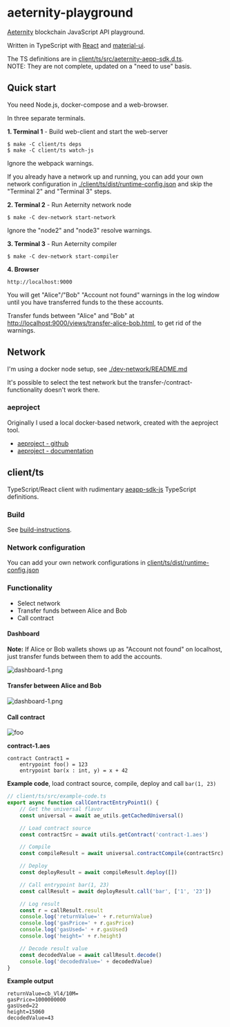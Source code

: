 # aeternity-playground
[Aeternity](https://aeternity.com/) blockchain JavaScript API playground.

Written in TypeScript with [React](https://reactjs.org/) and [material-ui](https://material-ui.com/).


The TS definitions are in [client/ts/src/aeternity-aepp-sdk.d.ts](client/ts/src/aeternity-aepp-sdk.d.ts). <br>NOTE: They are not complete, updated on a "need to use" basis.



## Quick start

You need Node.js, docker-compose and a web-browser.

In three separate terminals.

**1. Terminal 1** - Build web-client and start the web-server
```
$ make -C client/ts deps 
$ make -C client/ts watch-js
```

Ignore the webpack warnings.

If you already have a network up and running, you can add your own network configuration in [./client/ts/dist/runtime-config.json](./client/ts/dist/runtime-config.json) and skip the "Terminal 2" and "Terminal 3" steps.


**2. Terminal 2** - Run Aeternity network node
```
$ make -C dev-network start-network 
```

Ignore the "node2" and "node3" resolve warnings.

**3. Terminal 3** - Run Aeternity compiler
```
$ make -C dev-network start-compiler
```

**4. Browser**

```http://localhost:9000```

You will get "Alice"/"Bob" "Account not found" warnings in the log window until you have transferred funds to the these accounts.

Transfer funds between "Alice" and "Bob" at [http://localhost:9000/views/transfer-alice-bob.html](http://localhost:9000/views/transfer-alice-bob.html), to get rid of the warnings.

## Network

I'm using a docker node setup, see [./dev-network/README.md](./dev-network/README.md)

It's possible to select the test network but the transfer-/contract-functionality doesn't work there.

### aeproject
Originally I used a local docker-based network, created with the aeproject tool.

- [aeproject - github](https://github.com/aeternity/aepp-aeproject-js)
- [aeproject - documentation](https://aeproject.gitbook.io/aeproject/)


## client/ts

TypeScript/React client with rudimentary [aeapp-sdk-js](https://github.com/aeternity/aepp-sdk-js) TypeScript definitions.

### Build

See [build-instructions](./client/ts/README.md).

### Network configuration

You can add your own network configurations in [client/ts/dist/runtime-config.json](client/ts/dist/runtime-config.json)


### Functionality
- Select network
- Transfer funds between Alice and Bob
- Call contract

#### Dashboard
**Note:** If Alice or Bob wallets shows up as "Account not found" on localhost, just transfer funds between them to add the accounts.

![dashboard-1.png](./images/dashboard-1.png)

#### Transfer between Alice and Bob
![dashboard-1.png](./images/transfer-alice-bob-1.png)

#### Call contract

![foo](./images/contract-1-1.gif)

**contract-1.aes**
```
contract Contract1 = 
    entrypoint foo() = 123
    entrypoint bar(x : int, y) = x + 42
```

**Example code**, load contract source, compile, deploy and call `bar(1, 23)`
```typescript
// client/ts/src/example-code.ts
export async function callContractEntryPoint1() {
    // Get the universal flavor
    const universal = await ae_utils.getCachedUniversal()

    // Load contract source
    const contractSrc = await utils.getContract('contract-1.aes')

    // Compile
    const compileResult = await universal.contractCompile(contractSrc)

    // Deploy
    const deployResult = await compileResult.deploy([])

    // Call entrypoint bar(1, 23)
    const callResult = await deployResult.call('bar', ['1', '23'])

    // Log result
    const r = callResult.result
    console.log('returnValue=' + r.returnValue)
    console.log('gasPrice=' + r.gasPrice)
    console.log('gasUsed=' + r.gasUsed)
    console.log('height=' + r.height)

    // Decode result value
    const decodedValue = await callResult.decode()
    console.log('decodedValue=' + decodedValue)
}
```

**Example output**
```text
returnValue=cb_Vl4/10M=
gasPrice=1000000000
gasUsed=22
height=15060
decodedValue=43
```






